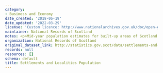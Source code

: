 ```yaml
---
category:
- Business and Economy
date_created: '2018-06-19'
date_updated: '2022-03-29'
license: 'Custom licence: http://www.nationalarchives.gov.uk/doc/open-government-licence/version/3/'
maintainer: National Records of Scotland
notes: <p>Mid-year population estimates for built-up areas of Scotland. </p>
organization: National Records of Scotland
original_dataset_link: http://statistics.gov.scot/data/settlements-and-localities-population
records: null
resources: []
schema: default
title: Settlements and Localities Population
---
```

